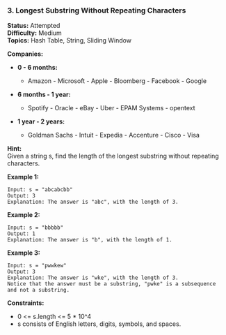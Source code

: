 ### 3. Longest Substring Without Repeating Characters

**Status:** Attempted  
**Difficulty:** Medium  
**Topics:** Hash Table, String, Sliding Window  

**Companies:**  

- **0 - 6 months:**  
  - Amazon        - Microsoft    - Apple         - Bloomberg   - Facebook     - Google  

- **6 months - 1 year:**  
  - Spotify       - Oracle       - eBay          - Uber        - EPAM Systems - opentext  

- **1 year - 2 years:**  
  - Goldman Sachs - Intuit       - Expedia       - Accenture   - Cisco        - Visa  

**Hint:**  
Given a string s, find the length of the longest substring without repeating characters.

**Example 1:**

```
Input: s = "abcabcbb"
Output: 3
Explanation: The answer is "abc", with the length of 3.
```

**Example 2:**

```
Input: s = "bbbbb"
Output: 1
Explanation: The answer is "b", with the length of 1.
```

**Example 3:**

```
Input: s = "pwwkew"
Output: 3
Explanation: The answer is "wke", with the length of 3.
Notice that the answer must be a substring, "pwke" is a subsequence and not a substring.
```

**Constraints:**

- 0 <= s.length <= 5 * 10^4
- s consists of English letters, digits, symbols, and spaces.
